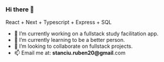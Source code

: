 ### Hi there 👋

React + Next + Typescript + Express + SQL

- 🔭 I’m currently working on a fullstack study facilitation app.
- 🌱 I’m currently learning to be a better person.
- 👯 I’m looking to collaborate on fullstack projects.
- 📫 Email me at: **stanciu.ruben20@gmail**.com
